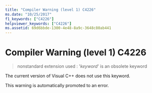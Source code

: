```yaml
---
title: "Compiler Warning (level 1) C4226"
ms.date: "10/25/2017"
f1_keywords: ["C4226"]
helpviewer_keywords: ["C4226"]
ms.assetid: 69d6bbde-1300-4e48-8a9c-3648c80ab441
---
```

# Compiler Warning (level 1) C4226

> nonstandard extension used : '*keyword*' is an obsolete keyword

The current version of Visual C++ does not use this keyword.

This warning is automatically promoted to an error.
